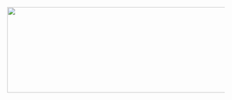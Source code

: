 
<a href="https://github.com/devxb/gitanimals">
  <img
    src="https://render.gitanimals.org/lines/meltapplee?pet-id=616490912980776872"
    width="1000"
    height="200"
  />
</a>
